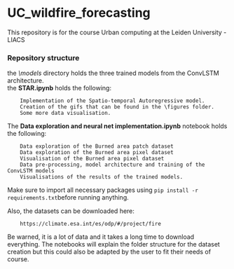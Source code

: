# UC_wildfire_forecasting

This repository is for the course Urban computing at the Leiden University - LIACS      

### Repository structure
the *\models* directory holds the three trained models from the ConvLSTM architecture.      
the **STAR.ipynb** holds the following:     

        Implementation of the Spatio-temporal Autoregressive model.     
        Creation of the gifs that can be found in the \figures folder.      
        Some more data visualisation.

The **Data exploration and neural net implementation.ipynb** notebook holds the following:      

        Data exploration of the Burned area patch dataset       
        Data exploration of the Burned area pixel dataset       
        Visualisation of the Burned area pixel dataset      
        Data pre-processing, model architecture and training of the ConvLSTM models     
        Visualisations of the results of the trained models.

Make sure to import all necessary packages using `pip install -r requirements.txt`before running anything.

Also, the datasets can be downloaded here:      

        https://climate.esa.int/es/odp/#/project/fire

Be warned, it is a lot of data and it takes a long time to download everything. The notebooks will explain the folder structure for the dataset creation but this could also be adapted by the user to fit their needs of course.